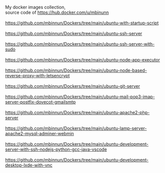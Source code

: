 My docker images collection,<br/>
source code of https://hub.docker.com/u/mbinunn<br/>
<br/>
https://github.com/mbinnun/Dockers/tree/main/ubuntu-with-startup-script<br/><br/>
https://github.com/mbinnun/Dockers/tree/main/ubuntu-ssh-server<br/><br/>
https://github.com/mbinnun/Dockers/tree/main/ubuntu-ssh-server-with-sudo<br/><br/>
https://github.com/mbinnun/Dockers/tree/main/ubuntu-node-app-executor<br/><br/>
https://github.com/mbinnun/Dockers/tree/main/ubuntu-node-based-reverse-proxy-with-letsencrypt<br/><br/>
https://github.com/mbinnun/Dockers/tree/main/ubuntu-git-server<br/><br/>
https://github.com/mbinnun/Dockers/tree/main/ubuntu-mail-pop3-imap-server-postfix-dovecot-gmailsmtp<br/><br/>
https://github.com/mbinnun/Dockers/tree/main/ubuntu-apache2-php-server<br/><br/>
https://github.com/mbinnun/Dockers/tree/main/ubuntu-lamp-server-apache2-mysql-adminer-webmin<br/><br/>
https://github.com/mbinnun/Dockers/tree/main/ubuntu-development-server-with-ssh-nodejs-python-gcc-java-vscode<br/><br/>
https://github.com/mbinnun/Dockers/tree/main/ubuntu-development-desktop-lxde-with-vnc<br/>
